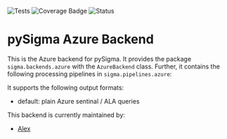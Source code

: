 ![Tests](https://github.com/sifex/pySigma-backend-azure/actions/workflows/test.yml/badge.svg)
![Coverage Badge](https://img.shields.io/endpoint?url=https://gist.githubusercontent.com/sifex/ca69606b24ff09035e696a1d4399ba24/raw/pysigma-backend-azure.json)
![Status](https://img.shields.io/badge/Status-pre--release-orange)

# pySigma Azure Backend

This is the Azure backend for pySigma. It provides the package `sigma.backends.azure` with the `AzureBackend` class.
Further, it contains the following processing pipelines in `sigma.pipelines.azure`:

It supports the following output formats:

* default: plain Azure sentinal / ALA queries

This backend is currently maintained by:

* [Alex](https://github.com/sifex/)